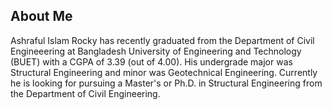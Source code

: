 ## About Me
Ashraful Islam Rocky has recently graduated from the Department of Civil Engineeering at Bangladesh University of Engineering and Technology (BUET) with a CGPA of 3.39 (out of 4.00). His undergrade major was Structural Engineering and minor was Geotechnical Engineering. Currently he is looking for pursuing a Master's or Ph.D. in Structural Engineering from the Department of Civil Engineering.

<!--
**Ashraful-Islam-Rocky/Ashraful-Islam-Rocky** is a ✨ _special_ ✨ repository because its `README.md` (this file) appears on your GitHub profile.

Here are some ideas to get you started:

- 🔭 I’m currently working on ...
- 🌱 I’m currently learning ...
- 👯 I’m looking to collaborate on ...
- 🤔 I’m looking for help with ...
- 💬 Ask me about ...
- 📫 How to reach me: ...
- 😄 Pronouns: ...
- ⚡ Fun fact: ...
-->
